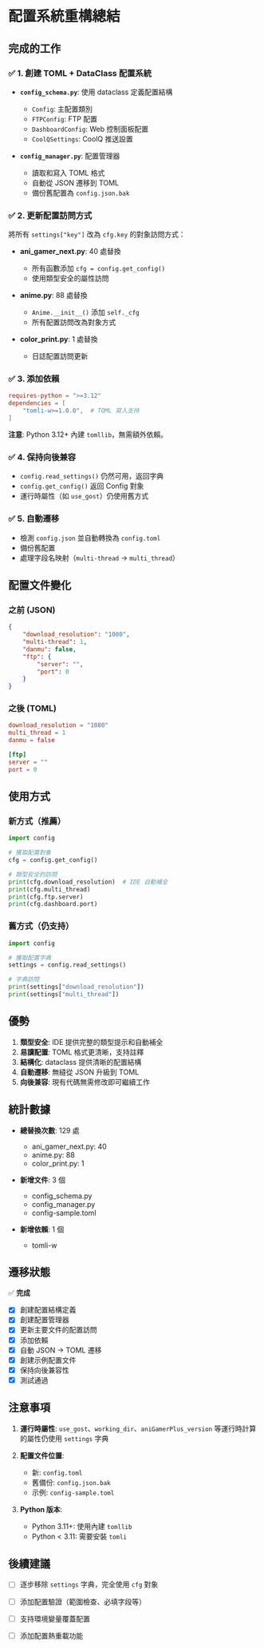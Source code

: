 # 配置系統重構總結

## 完成的工作

### ✅ 1. 創建 TOML + DataClass 配置系統
- **`config_schema.py`**: 使用 dataclass 定義配置結構
  - `Config`: 主配置類別
  - `FTPConfig`: FTP 配置
  - `DashboardConfig`: Web 控制面板配置
  - `CoolQSettings`: CoolQ 推送設置
  
- **`config_manager.py`**: 配置管理器
  - 讀取和寫入 TOML 格式
  - 自動從 JSON 遷移到 TOML
  - 備份舊配置為 `config.json.bak`

### ✅ 2. 更新配置訪問方式
將所有 `settings["key"]` 改為 `cfg.key` 的對象訪問方式：

- **ani_gamer_next.py**: 40 處替換
  - 所有函數添加 `cfg = config.get_config()`
  - 使用類型安全的屬性訪問
  
- **anime.py**: 88 處替換
  - `Anime.__init__()` 添加 `self._cfg`
  - 所有配置訪問改為對象方式
  
- **color_print.py**: 1 處替換
  - 日誌配置訪問更新

### ✅ 3. 添加依賴
```toml
requires-python = ">=3.12"
dependencies = [
    "tomli-w>=1.0.0",  # TOML 寫入支持
]
```

**注意**: Python 3.12+ 內建 `tomllib`，無需額外依賴。

### ✅ 4. 保持向後兼容
- `config.read_settings()` 仍然可用，返回字典
- `config.get_config()` 返回 Config 對象
- 運行時屬性（如 `use_gost`）仍使用舊方式

### ✅ 5. 自動遷移
- 檢測 `config.json` 並自動轉換為 `config.toml`
- 備份舊配置
- 處理字段名映射（`multi-thread` → `multi_thread`）

## 配置文件變化

### 之前 (JSON)
```json
{
    "download_resolution": "1080",
    "multi-thread": 1,
    "danmu": false,
    "ftp": {
        "server": "",
        "port": 0
    }
}
```

### 之後 (TOML)
```toml
download_resolution = "1080"
multi_thread = 1
danmu = false

[ftp]
server = ""
port = 0
```

## 使用方式

### 新方式（推薦）
```python
import config

# 獲取配置對象
cfg = config.get_config()

# 類型安全的訪問
print(cfg.download_resolution)  # IDE 自動補全
print(cfg.multi_thread)
print(cfg.ftp.server)
print(cfg.dashboard.port)
```

### 舊方式（仍支持）
```python
import config

# 獲取配置字典
settings = config.read_settings()

# 字典訪問
print(settings["download_resolution"])
print(settings["multi_thread"])
```

## 優勢

1. **類型安全**: IDE 提供完整的類型提示和自動補全
2. **易讀配置**: TOML 格式更清晰，支持註釋
3. **結構化**: dataclass 提供清晰的配置結構
4. **自動遷移**: 無縫從 JSON 升級到 TOML
5. **向後兼容**: 現有代碼無需修改即可繼續工作

## 統計數據

- **總替換次數**: 129 處
  - ani_gamer_next.py: 40
  - anime.py: 88
  - color_print.py: 1
  
- **新增文件**: 3 個
  - config_schema.py
  - config_manager.py
  - config-sample.toml
  
- **新增依賴**: 1 個
  - tomli-w

## 遷移狀態

✅ **完成**
- [x] 創建配置結構定義
- [x] 創建配置管理器
- [x] 更新主要文件的配置訪問
- [x] 添加依賴
- [x] 自動 JSON → TOML 遷移
- [x] 創建示例配置文件
- [x] 保持向後兼容性
- [x] 測試通過

## 注意事項

1. **運行時屬性**: `use_gost`、`working_dir`、`aniGamerPlus_version` 等運行時計算的屬性仍使用 `settings` 字典

2. **配置文件位置**: 
   - 新: `config.toml`
   - 舊備份: `config.json.bak`
   - 示例: `config-sample.toml`

3. **Python 版本**: 
   - Python 3.11+: 使用內建 `tomllib`
   - Python < 3.11: 需要安裝 `tomli`

## 後續建議

- [ ] 逐步移除 `settings` 字典，完全使用 `cfg` 對象
- [ ] 添加配置驗證（範圍檢查、必填字段等）
- [ ] 支持環境變量覆蓋配置
- [ ] 添加配置熱重載功能

